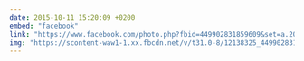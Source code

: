```yaml
---
date: 2015-10-11 15:20:09 +0200
embed: "facebook"
link: "https://www.facebook.com/photo.php?fbid=449902831859609&set=a.203141553202406.1073741827.100005196870195&type=3&theater"
img: "https://scontent-waw1-1.xx.fbcdn.net/v/t31.0-8/12138325_449902831859609_3977733038795558116_o.jpg?oh=bc9763ac1208095aaf85a894d916ab8f&oe=595E6F32"
---
```

